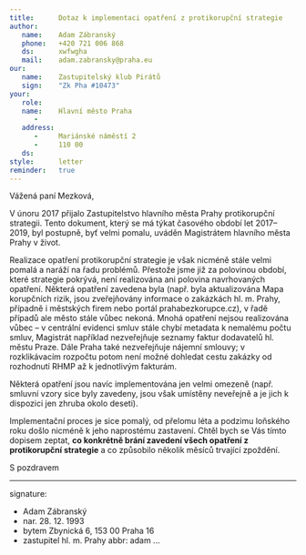 ```yaml
---
title:      Dotaz k implementaci opatření z protikorupční strategie
author:
   name:    Adam Zábranský
   phone:   +420 721 006 868
   ds:      xwfwgha
   mail:    adam.zabransky@praha.eu
our:
   name:    Zastupitelský klub Pirátů
   sign:    "Zk Pha #10473"
your:
   role:    
   name:    Hlavní město Praha
      -     
   address:
      -     Mariánské náměstí 2
      -     110 00
   ds:      
style:      letter
reminder:   true
---
```


Vážená paní Mezková,

V únoru 2017 přijalo Zastupitelstvo hlavního města Prahy protikorupční strategii. Tento dokument, který se má týkat časového období let 2017–2019, byl postupně, byť velmi pomalu, uváděn Magistrátem hlavního města Prahy v život.

Realizace opatření protikorupční strategie je však nicméně stále velmi pomalá a naráží na řadu problémů. Přestože jsme již za polovinou období, které strategie pokrývá, není realizována ani polovina navrhovaných opatření. Některá opatření zavedena byla (např. byla aktualizována Mapa korupčních rizik, jsou zveřejňovány informace o zakázkách hl. m. Prahy, případně i městských firem nebo portál prahabezkorupce.cz), v řadě případů ale město stále vůbec nekoná. Mnohá opatření nejsou realizována vůbec – v centrální evidenci smluv stále chybí metadata k nemalému počtu smluv, Magistrát například nezveřejňuje seznamy faktur dodavatelů hl. městu Praze. Dále Praha také nezveřejňuje nájemní smlouvy; v rozklikávacím rozpočtu potom není možné dohledat cestu zakázky od rozhodnutí RHMP až k jednotlivým fakturám. 

Některá opatření jsou navíc implementována jen velmi omezeně (např. smluvní vzory sice byly zavedeny, jsou však umístěny neveřejně a je jich k dispozici jen zhruba okolo deseti). 

Implementační proces je sice pomalý, od přelomu léta a podzimu loňského roku došlo nicméně k jeho naprostému zastavení. Chtěl bych se Vás tímto dopisem zeptat, **co konkrétně brání zavedení všech opatření z protikorupční strategie** a co způsobilo několik měsíců trvající zpoždění.

S pozdravem

---
signature: 
  - Adam Zábranský
  - nar. 28. 12. 1993
  - bytem Zbynická 6, 153 00 Praha 16
  - zastupitel hl. m. Prahy
abbr:       adam
...
